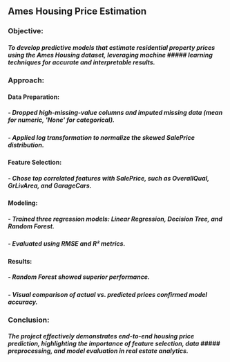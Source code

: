 ## Ames Housing Price Estimation

### Objective:
##### To develop predictive models that estimate residential property prices using the Ames Housing dataset, leveraging machine            ##### learning techniques for accurate and interpretable results.

### Approach:

#### Data Preparation:

##### - Dropped high-missing-value columns and imputed missing data (mean for numeric, 'None' for categorical).

##### - Applied log transformation to normalize the skewed SalePrice distribution.

#### Feature Selection:

##### - Chose top correlated features with SalePrice, such as OverallQual, GrLivArea, and GarageCars.

#### Modeling:

##### - Trained three regression models: Linear Regression, Decision Tree, and Random Forest.

##### - Evaluated using RMSE and R² metrics.

#### Results:

##### - Random Forest showed superior performance.

##### - Visual comparison of actual vs. predicted prices confirmed model accuracy.

### Conclusion:
##### The project effectively demonstrates end-to-end housing price prediction, highlighting the importance of feature selection, data ##### preprocessing, and model evaluation in real estate analytics.

